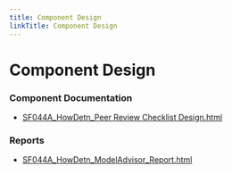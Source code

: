 ```yaml
---
title: Component Design
linkTitle: Component Design
---
```


# Component Design
### Component Documentation

- [SF044A_HowDetn_Peer Review Checklist Design.html](Doc/SF044A_HowDetn_Peer%20Review%20Checklist%20Design.html)

### Reports

- [SF044A_HowDetn_ModelAdvisor_Report.html](Reports/SF044A_HowDetn_ModelAdvisor_Report.html)

